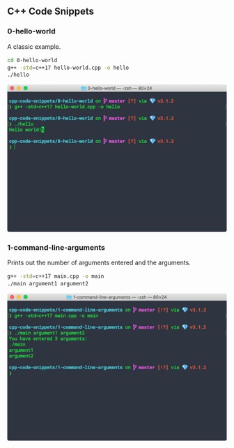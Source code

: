 ## C++ Code Snippets

### 0-hello-world

A classic example.

```bash
cd 0-hello-world
g++ -std=c++17 hello-world.cpp -o hello
./hello
```

![hello-world](images/0-hello-world/hello-world.png)

### 1-command-line-arguments

Prints out the number of arguments entered and the arguments.

```bash
g++ -std=c++17 main.cpp -o main
./main argument1 argument2
```

![command-line-arguments](images/1-command-line-arguments/command-line-arguments.png)